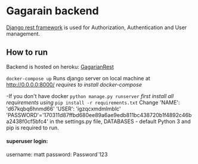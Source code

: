 # Gagarain backend

[Django rest framework](https://www.django-rest-framework.org/) is used for Authorization, Authentication and User management.

## How to run

Backend is hosted on heroku: [GagarianRest](https://gagarianrest.herokuapp.com/ "https://gagarianrest.herokuapp.com/")


`docker-compose up`
Runs django server on local machine at http://0.0.0.0:8000/
*requires to install docker-compose*

-If you don't have docker
`python manage.py runserver`
*first install all requirements using* `pip install -r requirements.txt`
Change
'NAME': 'd67kqbq6hnmd66'
'USER': 'igzqcxmdmlmblc'
'PASSWORD'='170311d87ffbd680ee89a6ae9edb811bc438720b1f4892c46ba2438f0cf5bfc4' in the settings.py file, DATABASES - default
Python 3 and pip is required to run.

#### superuser login: 
username: matt
password: Password`123

